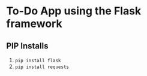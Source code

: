 # To-Do App using the Flask framework

## PIP Installs
1. `pip install flask `
2. `pip install requests`
